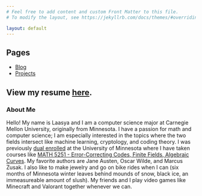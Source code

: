 ```yaml
---
# Feel free to add content and custom Front Matter to this file.
# To modify the layout, see https://jekyllrb.com/docs/themes/#overriding-theme-defaults

layout: default
---
```


## Pages

- [Blog](https://laasyaaki.github.io/blog)
- [Projects](https://laasyaaki.github.io/projects.html)

View my resume [here](laasya_aki_carnegie_mellon_computer_science_resume.pdf).  
----

### About Me

Hello! My name is Laasya and I am a computer science major at Carnegie Mellon University, originally from Minnesota. I have a passion for math and computer science; I am especially interested in the topics where the two fields intersect like machine learning, cryptology, and coding theory. I was previously [dual enrolled](https://ccaps.umn.edu/post-secondary-enrollment-options-pseo?adlt=strict&toWww=1&redig=C4245F0759D64BEC8FFD7236005C7765) at the University of Minnesota where I have taken courses like [MATH 5251 - Error-Correcting Codes, Finite Fields, Algebraic Curves](https://onestop2.umn.edu/pcas/viewCatalogCourse.do?courseId=004201). My favorite authors are Jane Austen, Oscar Wilde, and Marcus Zusak. I also like to make jewelry and go on bike rides when I can (six months of Minnesota winter leaves behind mounds of snow, black ice, an immeasureable amount of slush). My friends and I play video games like Minecraft and Valorant together whenever we can. 

















